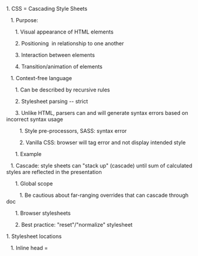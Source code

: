 1\. CSS = Cascading Style Sheets

   1. Purpose:

      1. Visual appearance of HTML elements 

      2. Positioning  in relationship to one another

      3. Interaction between elements 

      4. Transition/animation of elements

   1. Context-free language

      1. Can be described by recursive rules

      2. Stylesheet parsing -- strict

      3. Unlike HTML, parsers can and will generate syntax errors based on incorrect syntax usage

         1. Style pre-processors, SASS: syntax error

         2. Vanilla CSS: browser will tag error and not display intended style

      1. Example

   1. Cascade: style sheets can "stack up" (cascade) until sum of calculated styles are reflected in the presentation

      1. Global scope

         1. Be cautious about far-ranging overrides that can cascade through doc

      1. Browser stylesheets

      2. Best practice: "reset"/"normalize" stylesheet

1\. Stylesheet locations

   1. Inline head = <style> tag within <head> tag

      1. Advantage = visibility within doc

      2. Disadvantage = only applies to current doc, not scalable

   1. Inline tag = style attribute on tag

      1. Advantage = only applies to current tag, high specificity

      2. Disadvantage = only applies to current tag

   1. External = linked stylesheet <link href="stylesheet"> within <head> tag

      1. Advantage = defined styles can be applied to any doc where stylesheet is linked, most common way of organizing styles

      2. Disadvantage = single stylesheet (or bundled) can be unwieldy, can import styles not present on page, wasteful

   1. CSS modules = CSS styles are included as js module

      1. Advantage = styles are namespaced within context of individual modules, no longer globally scoped = no unintentional style collisions

   1. Example + hands on

1\. Stylesheet rules

   1. What does a rule look like? 

   2. [selector] { [style rule] }

      1. Eg body { background-color: white; }

   1. Can group many style rules between braces, all will apply to the selector

   2. Can have multiple duplicate selectors, all style rules will be applied

      1. Eg body { background-color: white; }

      2. body { padding: 0; }

   1. Rules can override each other if they apply to the same selector and either

      1. Come later (farther down) in the style sheet

      2. Have a higher specificity

   1. Naming

      1. Give your style names (classes & ids) meaningful names that are easy to reuse

      2. Try not to reference how the class/id is styled within the name

         1. Eg. .blue-underline

         2. That may be how it's styled now, but what happens if that changes in the future? 

         3. You don't want your codebase full of .blue-underline that are actually green background colors

         4. Better name might be the purpose, like .content-highlight

            1. Reusable and not tied to specific implementation

            2. Has semantic meaning for people not familiar why the blue underline is used

1\. Styling HTML

   1. Stylesheet rule is associated with selector, combination of ids, classes, tags, combinators, etc.

      1. https://developer.mozilla.org/en-US/docs/Web/CSS/CSS_Selectors

      2. IDs

         1. HTML tag is given id attribute

         2. Id must be unique, 1 ID per document

         3. Stylesheet rule begins with #

      1. Classes

         1. HTML tag is given class attribute

         2. Classes do not need to be unique, can have same class several times per document

         3. Many classes can be applied to the same tag

      1. Pseudo selectors/pseudo classes

         1. Used when you want to style a selected element but only when it is in a certain state

         2. Eg :hover, :selected, :checked, :first-child, :nth-of-type

         3. https://developer.mozilla.org/en-US/docs/Learn/CSS/Introduction_to_CSS/Pseudo-classes_and_pseudo-elements#Pseudo-classes

      1. Pseudo elements

         1. keywords preceded by two colons (::) added to the end of selectors to select a certain part of an element

         2. Only 6: ::after, ::before, ::first-letter, ::first-line, ::selection, ::backdrop

      1. Attribute Selectors

         1. Styling is applied to HTML tag based on characteristics inherent to the tag

         2. Brittle, will probably break styles if HTML structure is changed

      1. Combinators

         1. Ways of combining classes and ids 

         2. Descendent: element is a descendent of previous element

            1. Use a space

            2. Eg section p matches <section><div><p>text</p></div></section>

         1. Child: element is a direct descendent of previous element

            1. Use a >

            2. Eg section > div matches, section > p does not <section><div><p>text</p></div></section>

         1. Sibling: element is a sibling of previous element (they have the same parent but don't necessarily follow directly)

            1. Use a ~

            2. Eg div ~ button matches <section><div><p>text</p></div><img src="foo.jpg" /><button>bar</button></section>

         1. Adjacent: element is an adjacent of previous element

            1. Use a +

            2. Eg div + img matches, div + button does not <section><div><p>text</p></div><img src="foo.jpg" /><button>bar</button></section>

   1. Specificity

      1. Rules browser uses to calculate precedence of styling

      2. If two or more selectors apply to the same element, the one with higher specificity wins

      3. Four distinct categories which define the specificity level of a given selector

         1. inline styles

         2. IDs & classes 

         3. Attributes

         4. Tag elements

      1. Rules: 

         1. Give every id selector ("#foo") a value of 100

         2. Give every class selector (".bar") a value of 10

         3. Give every pseudo selector (":hover",":selected") a value of 10

         4. Give every HTML selector ("div") a value of 1

         5. Give every pseudo element ("::before", "::first-letter") a value of 1

         6. Add them all up to get the specificity value

         7. If selectors have an equal specificity value, the latest rule is the one that counts

         8. The embedded style sheet has a greater specificity than other rules

      1. !important

         1. Add to a style rule to apply style rule regardless of specificity of others

            1. If 2 conflicting rules have !important, specificity decides

         1. If everything is important, nothing is

         2. Best practice: add ids instead of !important

   1. Units

      1. Px

         1. "Magic" unit of CSS

         2. not related to the current font

         3. 'reference' pixel, not a device pixel. 

         4. px is an abstract unit where a ratio controls 

            1. How it maps to actual device pixel

            2. How it maps to physical units (in a fixed way, the ratio is always 96 CSS px to an inch)

         1. designed to be roughly equivalent across devices

      1. Percentage (relative to parent container)

      2. Em (relative to current font size)

         1. 1em = current font size of element to style

      1. Rem (relative to current font size)

         1. 1rem = current font size of root em (html font-size) 

         2. Inherited font sizes have no effect

      1. Vh = 100th height of viewport

      2. Vw = 100th width of viewport

      3. For screen, recommended using em, px, %

1\. visibility

   1. Hidden: hide the element but leave the space it occupied (almost like making it transparent)

   2. Visible (default): show the element

1\. Color

   1. Named colors: https://htmlcolorcodes.com/color-names/

   2. Hexadecimal colors

      1. = #[0-9a-f]{6}

      2. # + 6 digits/3 tuples: #[rr][gg][bb], 0-255 rgb value

         1. 0-255 → 0-9, A-F

         2. No need to calculate yourself

            1. Designer will give you RGB/hex values 

            2. https://www.google.com/search?q=rgb+to+hex

      1. #ffffff = [255][255][255] = pure white

      2. #000000 = [0][0][0] = pure black

      3. Can use hexadecimal shorthand notation to save space 

         1. Eg .dark-yellow {color:#ffcc00;} → .dark-yellow {color:#fc0;}

         2. This only works if all 3 tuples are matching (ie cannot shorthand #ccfeff to #cf3f)

   1. Rgb/rgba

      1. Use full RGB values as rgb(R, G, B)

         1. Eg rgb(255, 255, 255) = #ffffff = pure white

         2. Eg rgb(0, 0, 0) = #000000 = pure black

      1. Rgba

         1. adds opacity value at some decimal value between 0 and 1

         2. 0 = full transparency

         3. 1 = full opacity

         4. Eg rgba(255, 255, 255, .5) = #ffffff at .5 transparency

      1. example

1\. Background

   1. We'll cover background during images in week 6

   2. Change the background of any element, ie what paints underneath the content in that element

   3. Background-color

      1. applies solid colors as background on an element

1\. Box model

   1. Each HTML element is rendered as a box

      1. Block box

         1. Always appear below each other in default browser display

         2. "Static" flow

         3. Width is based on the width of its parent container

         4. Height is based on the content it contains

      1. Inline box

         1. Not for determining layout but for styling inside blocks

         2. Width is based on the content it contains

         3. Adding block styling like margins, height, width don't have any effect

      1. Can override behavior, ie block → inline + inline  → block

      2. Display

         1. Inline = default value for elements

            1. Browser stylesheets reset many to "block"

            2. Inline within a block container

            3. Accepts margin and padding but still sits inline within text

            4. Does not accept height/width

         1. Inline-block

            1. Similar to inline but will accept height/width

         1. Block = creates its own bounding box

         2. Flex = defines a flex container

         3. Grid = defines a grid container

         4. Table, et. al = force non-tabular elements to behave like a table

            1. https://css-tricks.com/almanac/properties/d/display/#display-table

         1. None

            1. Not displayed, 

            2. Still in the DOM, removed visually and ignored by screen readers (unlike visibility: hidden)

   1. border

      1. Line at boundary of box of content

      2. Border-width

         1. thickness of the border

         2. Named: 

            1. Thick = 5px 

            2. Medium = 3px

            3. Thin = 1px

         1. Length 

            1. px, em, rem, vh and vw units

      1. Border-style

         1. Specifies the type of line drawn around the element

         2. https://developer.mozilla.org/en-US/docs/Web/CSS/border-style

         3. solid: A solid, continuous line

         4. none (default): No line is drawn

         5. hidden: A line is drawn, but not visible. this can be handy for adding a little extra width to an element without displaying a border

         6. dashed: A line that consists of dashes

         7. dotted: A line that consists of dots

         8. double: Two lines are drawn around the element

         9. groove: Adds a bevel based on the color value in a way that makes the element appear pressed into the document

         10. ridge: Similar to groove, but reverses the color values in a way that makes the element appear raised

         11. inset: Adds a split tone to the line that makes the element appear slightly depressed

         12. outset: Similar to inset, but reverses the colors in a way that makes the element appear slightly raised

      1. Border-color

         1. Specifies the color of the border

      1. Border-collapse

         1. Use on <table> elements (display: table, etc. elements)

            1. separate (default): 

               1. all cells have their own independent borders

               2. there may be space between those cells

            1. Collapse:

               1. both the space and the borders between table cells collapse so there is only one border and no space between cells

      1. Border-image: We'll cover background during images in week 6 

      2. Border-radius

         1. give any element "rounded corners"

         2. Eg border-radius: 4px 

         3. Can specify the value of border-radius in percentages to create a circle or ellipse shape

            1. can be used any time you want the border radius to be directly correlated with the elements width

            2. Border-radius: 50%

         1. rounding doesn't have to be perfectly circular, it can be elliptical

            1. Can specify the radiuses in which the corner is rounded by

            2. border-radius: 10px/30px

   1. padding

      1. Spacing inside box of content

      2. Independent values

      3. Cannot be negative

   1. margin

      1. Spacing outside box of content

      2. Independent values

      3. Can be negative 

         1. top/left: pulls element in that direction

         2. bottom/right: pulls other elements into overlapping element

      1. Vertical margin collapse

         1. Instead of adding margins together, only largest is taken

      1. Example + hands on

   1. box-sizing

      1. Allows you to change how the width of the box is calculated

      2. Content-box

         1. Built up from content box

         2. Eg 600px container, 3 boxes 200px wide

         3. Boxes are actually 202px wide with border

      1. Border-box

         1. Built down from external width

         2. Forces actual width of entire box to "width", accounting for padding/border

         3. Best practice: set your blocks to use border-box

1\. Lists

   1. list-style-type: Sets the type of bullets to use for the list, for example, square or circle bullets for an unordered list, or numbers, letters or roman numerals for an ordered list

      1. https://developer.mozilla.org/en-US/docs/Web/CSS/list-style-type#Values

      2. Disc: A filled circle (default value)

      3. Circle: A hollow circle

      4. Square: A filled square

      5. Decimal: numbers

      6. Upper-roman: roman numerals

      7. None: removes the bullets from the list

   1. list-style-position: Sets whether the bullets appear inside the list items, or outside them before the start of each item

      1. Outside (default): outside the bounds of the list item

      2. Inside: inside the bounds of the list item

   1. list-style-image: Allows you to use a custom image for the bullet, rather than a simple square or circle.

   2. 1. Typography

   1. Explanation of typography

      1. Baseline

      2. ascenders/descenders

      3. Line-height

      4. https://builttoadapt.io/8-point-grid-vertical-rhythm-90d05ad95032

   1. Font-family = specifies a prioritized list of one or more font family names and/or generic family names for the selected element

      1. Font stack

      2. Serif, sans serif, monospace, cursive, fantasy, system-ui

      3. Best practice: always include at least one generic font family

         1. Cannot count on what fonts a user has installed

      1. Importing a font to use

         1. <link>

         2. @import

         3. @font-face

            1. Specified font-family should match actual name of font-family

            2. Need font file somewhere in file structure

         1. Google Fonts example

   1. Font-size

      1. Named: Xx-small, x-small, small, medium, large, x-large, xx-large

      2. Relative: smaller, larger (roughly corresponding to named values)

      3. Length: em, rem, px, etc.

      4. Percentage: relative to parent's font size

   1. Line-height

      1. amount of space between lines in the same block

   1. Font-weight

      1. Named weights: normal, bold

      2. Relative: lighter, bolder

      3. Numeric: between 1 and 1000, inclusive

         1. Earlier browsers supported 100, 200, etc.

         2. Now 1-1000 supports finer grained control from fonts

         3. Not supported by all browsers

   1. Color

      1. Change text color of content box

   1. Font-style

      1. Normal

      2. Italic 

      3. Oblique

      4. Italic vs. oblique = oblique is usually just sloped, italic is usually a different font style, often cursive

   1. Text-decoration

      1. Shorthand for text-decoration-line, text-decoration-color, and text-decoration-style

      2. Appearance of decorative lines used on text

      3. Best practice: Do not use underlining except on links

      4. Style: dashed, dotted, wavy, solid, double

      5. Line: underline, overline, line-through

      6. Eg. text-decoration: green dashed underline

      7. Example

   1. Transform

      1. Takes language specific cases into account

      2. Capitalize

      3. Uppercase

      4. lowercase

   1. HTML entities

      1. special character that can't be represented as plain text in an HTML document

      2. Reserved = <, >, and &

      3. Quotation marks

      4. https://dev.w3.org/html5/html-author/charref

   1. Example

1\. Positioning with CSS

   1. float

      1. Concept comes from print design

      2. Images/elements set into layout so that text wraps ("flows") around them

      3. Removed from the flow of the page, but remain part it to affect other elements

      4. Floating an element usually changes display: attribute to "block" 

   1. position

      1. Can help you manipulate the location of an element in the page or relative to the other other elements around it. 

      2. Static

         1. every element has static position by default

         2. will conform to normal page flow.

      1. Relative

         1. Continues to appear in normal page flow

         2. left/right/top/bottom can now be applied

         3. Element will be nudged in that direction

         4. Example

      1. Absolute

         1. element is removed from the flow of the document

         2. other elements will behave as if it's not there

         3. Positional properties will work on it 

         4. If no other positioning is set on parent, child positioning will be relative to the document.

            1. To make positioning relative to parent, set position: relative on parent

         1. Example

      1. Fixed

         1. Similar to absolute

         2. Position relative to document

         3. Not affected by scrolling

         4. Example

   1. Z-index

      1. controls the vertical stacking order of elements that overlap

         1. relative positioning has nudged it over something else

         2. negative margin has pulled the element over another

         3. absolutely positioned elements overlap each other

      1. Ie, which one appears as if it is physically closer to you

      2. z-index only affects elements not statically positioned (ie, position absolute, relative, etc.)

      3. Without z-index value

         1. elements stack in the order that they appear in the DOM

         2. Ie the lowest one down at the same hierarchy level appears on top

      1. Stacking context

         1. an element that contains a set of layers

            1. root stacking context, created by the html element

            2. local stacking context, created by specific properties and values

               1. Within local stacking context, z-index values of its children are set relative to that element rather than to the document root

               2. Layers outside stacking context can't stack between layers within it

         1. Rules that determine the stacking and painting order of elements

            1. Elements with a negative stack level, typically elements with z-index: -1

            2. Elements with static position

            3. Elements with a stack level of 0

               1. positioned elements with a z-index value of auto

            1. Elements with positive stack levels

               1. a positioned element with a z-index value of 1 or higher

            1. Elements with the same stack level are layered based on their DOM order

               1. elements stack on top of their predecessors

         1. CSS properties and values trigger a new stacking context

            1. https://developer.mozilla.org/en-US/docs/Web/CSS/CSS_Positioning/Understanding_z_index/The_stacking_context

         1. Example

1\. CSS shorthand

   1. Way of collapsing some number of style rules that act on a certain set of values into a single rule  

   2. A value which is not specified is set to its initial value. That sounds anecdotal, but it really means that it overrides previously set values

      1. Eg background-color: red;

      2. background: url(images/bg.gif) no-repeat left top;

      3. Background-color will be transparent (initial value) and not red (previously set value)

      4. Solution is to set background-color individually after background to override by style further down 

   1. Shorthand properties try not to force a specific order for the values of the properties they replace

      1. If values could all be the same and would be difficult to determine which is which, certain orders are followed

         1. Shorthands handling properties related to edges of a box, like border-style, margin or padding use 1-to-4-value syntax:

            1. border-width: 1em --- value = all edges

            2. border-width: 1em 2em

               1. first value = top and bottom

               2. second value = left and right 

            1. border-width: 1em 2em 3em

               1. first value = top

               2. second value = left and right 

               3. third value = bottom

            1. border-width: 1em 2em 3em 4em 

               1. first value = top

               2. second value = right 

               3. third value = bottom

               4. fourth value = left 

         1. Shorthands handling properties related to corners of a box, like border-radius use 1-to-4-value syntax:

            1. border-radius: 1em --- value = all corners

            2. border-radius: 1em 2em

               1. first value = top left and bottom right

               2. second value = top right and bottom left

            1. border-radius: 1em 2em 3em

               1. first value = top left

               2. second value = top right  and bottom left 

               3. third value = bottom right

            1. border-radius: 1em 2em 3em 4em 

               1. first value = top left

               2. second value = top right 

               3. third value = bottom right

               4. fourth value = bottom left 

               5. Clockwise from top left

   1. Inherit = take computed value of property from parent element

   2. Initial = apply initial/default value of property

1\. CSS modules

   1. CSS files where class names are scoped locally by default

      1. not an official spec or an implementation in the browser

      2. a process in a build step (w/ the help of Webpack or Browserify)

      3. changes class names and selectors to be namespaced

      4. identifier is guaranteed to be globally unique

   1. Key benefits

      1. Step towards modular and reusable components that will not have side effects

      2. Cleaner CSS

      3. Avoidance of monolithic CSS files (each component will have its own file)

   1. Disadvantages

      1. not as human-readable DOM

      2. Need special webpack setup

   1. How does it work? 

      1. Normal css = styles are linked into the page and available globally

      2. Tries to solve inadvertent collisions/cascades in disparate components, esp in larger apps

      3. With modules, we import the styles like JS import

      4. This transforms the CSS rules, namespacing all classes

      5. css-loader injects stylesheet into the document

      6. value returned from the import is an object mapping of local CSS class names to their namespaced versions

         1. Eg, { foo:"foo_foo_abcde", bar:"foo_bar_abcde" }

      1. Setting class={style.foo} in HTML = setting it to the local version of that named class, class="foo_foo_abcde".

   1. Extending/sharing

      1. Can still use global styles for overall layout, theming, etc.

      2. Can also use css modules extend functionality

         1. can be used across files with the from keyword

      1. Composes keyword

         1. way of composing multiple classes together to form new classes

         2. similar to how you might compose two java classes together to build more complex objects

         3. allows you to build a new class out of styles from other predefined classes

         4. can import styles from other modules

         5. flexibility can lead to more efficient and reusable css class design
